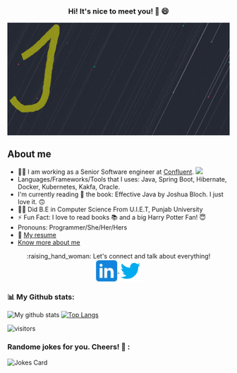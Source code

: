 
### <p align="center"> Hi! It's nice to meet you! 👋 :smile: </p>

<p align="center">
  <a href="https://www.linkedin.com/in/upasana05ghosh">
       <img src="https://github.com/upasana05ghosh/upasana05ghosh/blob/main/Hi.gif" align="center" alt="Hi" title="Hi there!">
  </a>
  </p>
  
<!---[<img src="https://github.com/upasana05ghosh/upasana05ghosh/blob/main/Hi.gif" title="Yo"/>](https://upasana05ghosh.github.io/) --->

## About me
- :technologist: I am working as a Senior Software engineer at [Confluent](https://www.confluent.io/). <img src="https://media.giphy.com/media/WUlplcMpOCEmTGBtBW/giphy.gif" width="30">
- Languages/Frameworks/Tools that I uses: Java, Spring Boot, Hibernate, Docker, Kubernetes, Kakfa, Oracle.
- I'm currently reading :blue_book: the book: Effective Java by Joshua Bloch. I just love it. :upside_down_face:
- :woman_student: Did B.E in Computer Science From U.I.E.T, Punjab University
- ⚡ Fun Fact: I love to read books :books: and a big Harry Potter Fan! :innocent:
- Pronouns: Programmer/She/Her/Hers
- 📝 [My resume](https://github.com/upasana05ghosh/upasana05ghosh/blob/main/UpasanaResume.pdf)
- [Know more about me](https://upasana05ghosh.github.io/)

<p align="center"> 
:raising_hand_woman: Let's connect and talk about everything!  <br>
  <a href="https://www.linkedin.com/in/upasana05ghosh">
       <img src="https://github.com/upasana05ghosh/upasana05ghosh.github.io/blob/master/img/linkedin.jpg" height="50em" align="center" alt="LinkedIn" title="Follow me on Linkedin">
  </a>
    <a href="https://twitter.com/upaa005">
       <img src="https://github.com/upasana05ghosh/upasana05ghosh.github.io/blob/master/img/twitter-logo-small.png" height="50em" align="center" alt="Twitter" title="Follow me on Twitter">
  </a>
 </p>

  
### :bar_chart: My Github stats:
![My github stats](https://github-readme-stats.vercel.app/api?username=upasana05ghosh&count_private=true&show_icons=true&theme=midnight-purple&hide=issues,contribs)
[![Top Langs](https://github-readme-stats.vercel.app/api/top-langs/?username=upasana05ghosh&layout=compact&text_color=daf7dc&bg_color=151515)](https://github.com/upasana05ghosh/github-readme-stats)

![visitors](https://visitor-badge.glitch.me/badge?page_id=upasana05ghosh.upasana05ghosh)

### Randome jokes for you. Cheers! :clinking_glasses: :
<img src="https://readme-jokes.vercel.app/api" alt="Jokes Card" />
